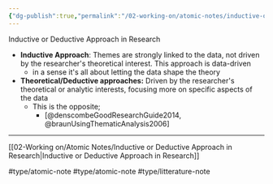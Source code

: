 ```yaml
---
{"dg-publish":true,"permalink":"/02-working-on/atomic-notes/inductive-or-deductive-approach-in-research/","noteIcon":"","updated":"2023-12-23T16:54:18.856+01:00"}
---
```


Inductive or Deductive Approach in Research

- **Inductive Approach**: Themes are strongly linked to the data, not driven by the researcher's theoretical interest. This approach is data-driven
	- in a sense it's all about letting the data shape the theory
- **Theoretical/Deductive approaches:** Driven by the researcher's theoretical or analytic interests, focusing more on specific aspects of the data
	- This is the opposite;
		- [@denscombeGoodResearchGuide2014, @braunUsingThematicAnalysis2006]



--- 

[[02-Working on/Atomic Notes/Inductive or Deductive Approach in Research\|Inductive or Deductive Approach in Research]]

#type/atomic-note #type/atomic-note #type/litterature-note

